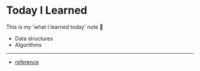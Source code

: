 # Today I Learned

This is my 'what I learned today' note 📔
* Data structures
* Algorithms

***

* [reference](https://github.com/thoughtbot/til)
